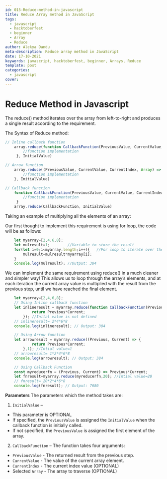 ```yaml
---
id: 015-Reduce-method-in-javascript
title: Reduce Array method in JavaScript
tags:
  - javascript
  - hacktoberfest
  - beginner
  - Array
  - Reduce
author: Alekya Dandu
meta-description: Reduce array method in JavaScript
date: 17-10-2021
keywords: javascript, hacktoberfest, beginner, Arrays, Reduce
template: post
categories:
  - javascript
cover: 
---
```


# **Reduce Method in Javascript**

The reduce() method iterates over the array from left-to-right and produces a single result according to the requirement.

The Syntax of Reduce method:

```javascript
// Inline callback function
    array.reduce(function CallbackFunction(PreviousValue, CurrentValue, CurrentIndex, Array) { 
        //function implementation
     }, InitialValue)

// Arrow function
    array.reduce((PreviousValue, CurrentValue, CurrentIndex, Array) => { 
        //function implementation
    }, InitialValue)

// Callback function
    function CallbackFunction(PreviousValue, CurrentValue, CurrentIndex, Array) { 
        //function implementation
     }
    array.reduce(CallbackFunction, InitialValue) 

```

Taking an example of multiplying all the elements of an array:

Our first thought to implement this requirement is using for loop, the code will be as follows:

```javascript
    let myarray=[2,4,6,8];  
    let mulresult=1;        //Variable to store the result
    for(let i=0;i<myarray.length;i++){   //For loop to iterate over the array
        mulresult=mulresult*myarray[i];   
    }
    console.log(mulresult); //Output: 384 
```

We can implement the same requirement using reduce() in a much cleaner and simpler way!
This allows us to loop through the array’s elements, and at each iteration the current array value is multiplied with the result from the previous step, until we have reached the final element.

```javascript
    let myarray=[2,4,6,8];
    // Using Inline callback function
    let inlineresult = myarray.reduce(function CallbackFunction(Previous, Current) {
            return Previous*Current;
        }); //Inital value is not defined 
    // inlineresult= 2*4*6*8 
    console.log(inlineresult); // Output: 384 

    // Using Arrow function
    let arrowresult = myarray.reduce((Previous, Current) => { 
            return Previous*Current;
        },1); //Intial value=1
    // arrowresult= 1*2*4*6*8 
    console.log(arrowresult); // Output: 384 

    // Using Callback Function
    const myreducerfn = (Previous, Current) => Previous*Current;
    let fnresult=myarray.reduce(myreducerfn,20); //Intial value=20
    // fnresult= 20*2*4*6*8 
    console.log(fnresult); // Output: 7680 

```

**Parameters**
The parameters which the method takes are:
1. `InitialValue` –
* This parameter is OPTIONAL
* If specified, the `PreviousValue` is assigned the `InitialValue` when the callback function is initially called.
* If not specified, the `PreviousValue` is assigned the first element of the array.
2. `CallbackFunction` – The function takes four arguments:
* `PreviousValue` - The returned result from the previous step.
* `CurrentValue` - The value of the current array element.
* `CurrentIndex` - The current index value (OPTIONAL)
* Selected `Array` - The array to traverse (OPTIONAL)

